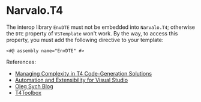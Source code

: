 ﻿Narvalo.T4
==========

The interop library `EnvDTE` must not be embedded into `Narvalo.T4`;
otherwise the `DTE` property of `VSTemplate` won't work. 
By the way, to access this property, you must add the following directive
to your template:
```
<#@ assembly name="EnvDTE" #>
```

References:
- [Managing Complexity in T4 Code-Generation Solutions](https://msdn.microsoft.com/en-us/magazine/hh975350.aspx)
- [Automation and Extensibility for Visual Studio](https://msdn.microsoft.com/en-us/library/vstudio/xc52cke4(v=vs.100).aspx)
- [Oleg Sych Blog](http://www.olegsych.com/)
- [T4Toolbox](https://t4toolbox.codeplex.com/)
